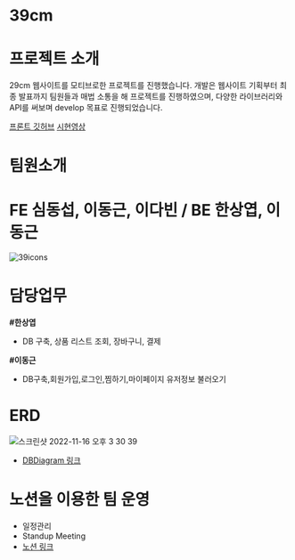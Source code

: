 # 39cm

# 프로젝트 소개
29cm 웹사이트를 모티브로한 프로젝트를 진행했습니다. 개발은 웹사이트 기획부터 최종 발표까지 팀원들과 매법 소통을 해 프로젝트를 진행하였으며, 다양한 라이브러리와 API를 써보며 develop 목표로 진행되었습니다. 

[프론트 깃허브](https://github.com/wecode-bootcamp-korea/39-1st-39cm-frontend)
[시현영상](https://www.youtube.com/watch?v=uIBfznhRL5o)

# 팀원소개

# FE 심동섭, 이동근, 이다빈 / BE 한상엽, 이동근

![39icons](https://user-images.githubusercontent.com/113091695/203917515-c53505cc-ba5b-43ab-b2b8-77b4310f4143.jpg)


# 담당업무

**#한상엽**
   -  DB 구축, 상품 리스트 조회, 장바구니, 결제

**#이동근**
   - DB구축,회원가입,로그인,찜하기,마이페이지 유저정보 불러오기

# ERD

![스크린샷 2022-11-16 오후 3 30 39](https://user-images.githubusercontent.com/113091695/203915316-d36df822-4ea5-46cc-bbdc-cac5bb87ae47.png)

 - [DBDiagram 링크](https://dbdiagram.io/d/6371d244c9abfc6111725d75)


# 노션을 이용한 팀 운영
 - 일정관리
 - Standup Meeting
 - [노션 링크](https://www.notion.so/wecode/39cm-11a1330a7b104511ace1b63fc636f88b)


